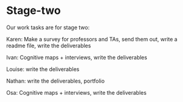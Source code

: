 # Stage-two

Our work tasks are for stage two:

Karen: Make a survey for professors and TAs, send them out, write a readme file, write the deliverables

Ivan: Cognitive maps + interviews, write the deliverables

Louise: write the deliverables

Nathan: write the deliverables, portfolio

Osa: Cognitive maps + interviews, write the deliverables
